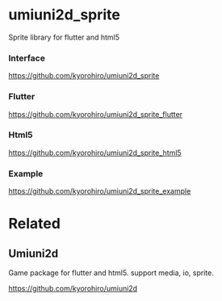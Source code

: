 # umiuni2d_sprite

Sprite library for flutter and html5

### Interface

https://github.com/kyorohiro/umiuni2d_sprite

### Flutter

https://github.com/kyorohiro/umiuni2d_sprite_flutter

### Html5

https://github.com/kyorohiro/umiuni2d_sprite_html5

### Example

https://github.com/kyorohiro/umiuni2d_sprite_example


# Related
## Umiuni2d 

Game package for flutter and html5. support media, io, sprite. 

https://github.com/kyorohiro/umiuni2d
